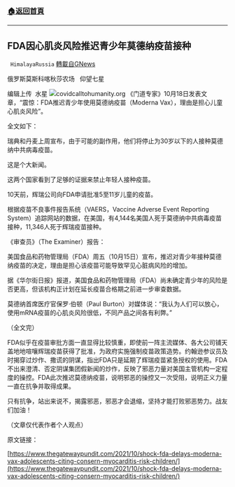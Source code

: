 ###  [:house:返回首頁](https://github.com/ourhimalayas/txt)
---


## FDA因心肌炎风险推迟青少年莫德纳疫苗接种
` HimalayaRussia` [轉載自GNews](https://gnews.org/zh-hans/1602311/)

俄罗斯莫斯科喀秋莎农场   仰望七星

编辑上传  水星
![](https://assets.gnews.org/wp-content/uploads/2021/10/M-3.jpg)covidcalltohumanity.org
《门道专家》10月18日发表文章，“震惊：FDA推迟青少年使用莫德纳疫苗（Moderna Vax），理由是担心儿童心肌炎风险”。

全文如下：

瑞典和丹麦上周宣布，由于可能的副作用，他们将停止为30岁以下的人接种莫德纳中共病毒疫苗。

这是个大新闻。

这两个国家看到了足够的证据来禁止年轻人接种疫苗。

10天前，辉瑞公司向FDA申请批准5至11岁儿童的疫苗。

根据疫苗不良事件报告系统（VAERS，Vaccine Adverse Event Reporting System）追踪网站的数据，在美国，有4,144名美国人死于莫德纳中共病毒疫苗接种，11,346人死于辉瑞疫苗接种。

《审查员》（The Examiner）报告：

美国食品和药物管理局（FDA）周五（10月15日）宣布，推迟对青少年接种莫德纳疫苗的决定，理由是担心该疫苗可能导致罕见心脏病风险的增加。

据《华尔街日报》报道，美国食品和药物管理局（FDA）尚未确定青少年的风险是否更高，但该机构正计划在延长疫苗合格期之前进一步审查数据。

莫德纳首席医疗官保罗·伯顿（Paul Burton）对媒体说：“我认为人们可以放心，使用mRNA疫苗的心肌炎风险很低，不同产品之间各有利弊。”

（全文完）

FDA似乎在疫苗审批方面一直显得比较慎重，即使前一阵主流媒体、各大公司铺天盖地地喧嚷辉瑞疫苗获得了批准，为政府实施强制疫苗政策造势。约翰逊参议员及时揭穿过炒作、撒谎的阴谋，指出FDA只是延期了辉瑞疫苗紧急授权的使用。FDA不出来澄清、否定阴谋集团假新闻的炒作，反映了邪恶力量对美国主管机构一定程度的操控。FDA此次推迟莫德纳疫苗，说明邪恶的操控又一次受阻，说明正义力量一直在抗争并取得成果。

只有抗争，站出来说不，揭露邪恶，邪恶才会退缩，坚持才能打败邪恶势力。战友们加油！

（文章仅代表作者个人观点）

原文链接：

[https://www.thegatewaypundit.com/2021/10/shock-fda-delays-moderna-vax-adolescents-citing-consern-myocarditis-risk-children/](https://www.thegatewaypundit.com/2021/10/shock-fda-delays-moderna-vax-adolescents-citing-consern-myocarditis-risk-children/)
